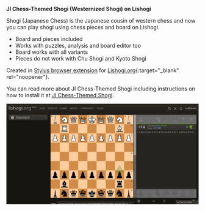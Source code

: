**JI Chess-Themed Shogi (Westernized Shogi) on Lishogi**

Shogi (Japanese Chess) is the Japanese cousin of western chess and now you can play shogi using chess pieces and board on Lishogi.

- Board and pieces included
- Works with puzzles, analysis and board editor too
- Board works with all variants
- Pieces do not work with Chu Shogi and Kyoto Shogi

Created in [Stylus browser extension](https://chromewebstore.google.com/detail/stylus/clngdbkpkpeebahjckkjfobafhncgmne) for [Lishogi.org](https://lishogi.org){:target="_blank" rel="noopener"}.
 
You can read more about JI Chess-Themed Shogi including instructions on how to install it at [JI Chess-Themed Shogi](https://luffykudo.wordpress.com/2021/05/10/chess-themed-shogi-westernized-shogi-japanese-chess/).

![JI Chess-Themed Shogi on Lishogi screenshot](https://github.com/LuffyKudo/JI-Chess-Themed-Shogi/blob/main/Lishogi%20Screenshot%201.jpg?raw=true)
